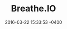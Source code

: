 ---
layout: post
title:  "Breathe.IO"
banner_img: "breathio-700x400.png"
date:   2016-03-22 15:33:53 -0400
permalink: breathe-io
description: "Lorem ipsum dolor sit amet, consectetur adipiscing elit, sed do eiusmod tempor incididunt ut labore et dolore magna aliqua. Ut enim ad minim veniam, quis nostrud exercitation ullamco laboris nisi ut aliquip ex ea commodo consequat. "
categories: jekyll update
---